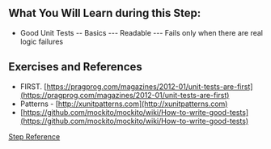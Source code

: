 ## What You Will Learn during this Step:
- Good Unit Tests
-- Basics
--- Readable
--- Fails only when there are real logic failures

## Exercises and References
- FIRST. [https://pragprog.com/magazines/2012-01/unit-tests-are-first](https://pragprog.com/magazines/2012-01/unit-tests-are-first) 
- Patterns - [http://xunitpatterns.com](http://xunitpatterns.com)
- [https://github.com/mockito/mockito/wiki/How-to-write-good-tests](https://github.com/mockito/mockito/wiki/How-to-write-good-tests)

[Step Reference](StepReference.md)